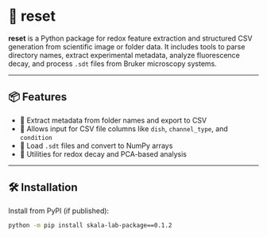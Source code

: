 # 🔬 reset

**reset** is a Python package for redox feature extraction and structured CSV generation from scientific image or folder data. It includes tools to parse directory names, extract experimental metadata, analyze fluorescence decay, and process `.sdt` files from Bruker microscopy systems.

---

## 📦 Features

- 🔹 Extract metadata from folder names and export to CSV
- 🔹 Allows input for CSV file columns like `dish`, `channel_type`, and `condition`
- 🔹 Load `.sdt` files and convert to NumPy arrays
- 🔹 Utilities for redox decay and PCA-based analysis

---

## 🛠 Installation

Install from PyPI (if published):

```bash
python -m pip install skala-lab-package==0.1.2